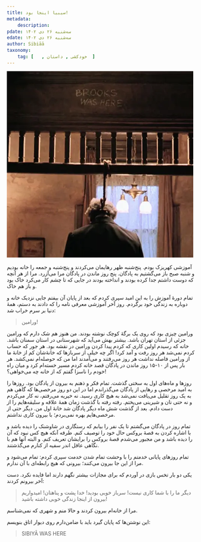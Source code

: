 ```yaml
---
title: سیبیا اینجا بود!
metadata: 
    description: 
pdate: سه‌شنبه ۲۶ دی ۱۴۰۲
edate: سه‌شنبه ۲۶ دی ۱۴۰۲    
author: Sibiāā
taxonomy:
    tag: [   , خودکشی , داستان  ]
---
```

![ یک تصویر از فیلم رستگاری در شاوشنک ](brooks_was_here.webp?classes=center)

آموزشی کهریزک بودم. پنج‌شنبه ظهر رهایمان می‌کردند و پنج‌شنبه و جمعه را خانه بودیم و شنبه صبح باز می‌گشتیم به پادگان. پنج روز ماندن در پادگان مرا می‌آزرد. مرا از هر آنچه که دوست داشتم جدا کرده بودند و انداخته بودند در جایی که تا چشم کار می‌کرد خاک بود و باز هم خاک.

تمام دورهٔ آموزش را به این امید سپری کردم که بعد از پایان آن بیفتم جایی نزدیک خانه و دوباره به زندگی خود برگردم. روز آخر آموزشی معرفی نامه را که دادند به دستم، همهٔ دنیا بر سرم خراب شد:

> ورامین!

ورامین چیزی بود که روی یک برگهٔ کوچک نوشته بودند. من هنوز هم شک دارم که ورامین جزئی از استان تهران باشد. بیشتر بهش می‌آید که شهرستانی در استان سمنان باشد. خانه که رسیدم اولین کاری که کردم پیدا کردن ورامین در نقشه بود. هر جور که حساب کردم نمی‌شد هر روز رفت و آمد کرد! اگر چه خیلی‌ از سربازها که خانهٔ‌شان کم از خانهٔ ما از ورامین فاصله نداشت هر روز می‌رفتند و می‌آمدند اما من که حوصله‌ام نمی‌کشد. هر بار پس از ۱۰-۱۵ روز ماندن در پادگان ‌قصد خانه کردم مسیر خسته‌ام ‌کرد و میان راه خودم را ناسزا گفتم که از خانه چه می‌خواهی؟!

روزها و ماه‌های اول به سختی گذشت. تمام فکر و ذهنم به بیرون از پادگان بود. روزها را به امید مرخصی و رهایی از پادگان می‌گذراندم اما در این دو روز مرخصی‌ها که گاهی هم به یک روز تقلیل می‌یافت نمی‌شد به هیچ کاری رسید. نه خیریه می‌رفتم، نه کار می‌کردم و نه حتی نان و شیرینی می‌پختم. رفته رفته با گذشت زمان همهٔ علاقه و سلیقه‌هایم را از دست دادم. بعد از گذشت شش ماه دیگر پادگان شد خانهٔ اول من. دیگر حتی از مرخصی‌هایم بهره نمی‌بردم؛ با بیرون کاری نداشتم.

تمام روز در پادگان می‌گشتم تا یک نفر را بیابم که رستگاری در شاوشنک را دیده باشد و با اشاره کردن به قصهٔ بروکس حال خود را توصیف کنم. طرفه آنکه هیچ کس نبود که آن را دیده باشد و من مجبور می‌شدم قصهٔ بروکس را برایشان تعریف کنم. و البته آنها هم با نگاهی عاقل اندر سفیه از کنارم می‌گذشتند.

تمام روزهای پایانی خدمتم را با وحشت تمام شدن خدمت سپری ‌کردم: تمام می‌شود و مرا از این جا بیرون می‌کنند؛ بیرونی که هیچ رابطه‌ای با آن ندارم.

یکی دو بار تخس بازی در آوردم که برای مجازات بیشتر نگهم دارند اما فایده نکرد. دست آخر بیرونم کردند:

> دیگر ما را با  شما کاری نیست! سرباز خوبی بودید! خدا پشت و پناهتان! امیدواریم بیرون از اینجا زندگی خوبی داشته باشید!

مرا از خانه‌ام بیرون کردند و حالا منم و شهری که نمی‌شناسم.

این نوشتن‌ها که پایان گیرد باید با ضامن‌دارم روی دیوار اتاق بنویسم:

<blockquote dir="ltr">
SIBIYĀ WAS HERE
</blockquote>


